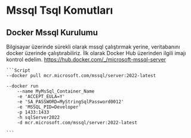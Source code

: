 # Mssql Tsql Komutları

## Docker Mssql Kurulumu
Bilgisayar üzerinde sürekli olarak mssql çalıştırmak yerine, veritabanını docker üzerinde çalıştırabiliriz.
İlk olarak Docker Hub üzerinden ilgili imajı kontrol edelim.
https://hub.docker.com/_/microsoft-mssql-server


    ```Script
    --docker pull mcr.microsoft.com/mssql/server:2022-latest

    --docker run 
        --name MyMsSql_Container_Name
        -e 'ACCEPT_EULA=Y' 
        -e 'SA_PASSWORD=MyStringSqlPassword0012' 
        -e 'MSSQL_PID=Developer' 
        -p 1433:1433 
        -h sqlServer2022 
        -d mcr.microsoft.com/mssql/server:2022-latest

    ```
